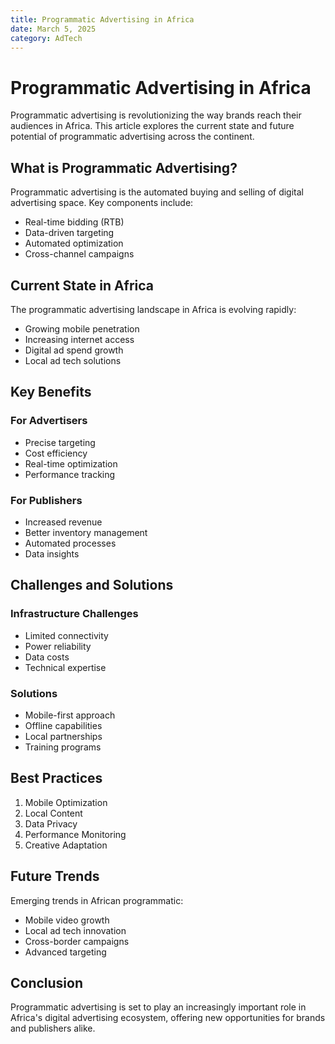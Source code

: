 ```yaml
---
title: Programmatic Advertising in Africa
date: March 5, 2025
category: AdTech
---
```


# Programmatic Advertising in Africa

Programmatic advertising is revolutionizing the way brands reach their audiences in Africa. This article explores the current state and future potential of programmatic advertising across the continent.

## What is Programmatic Advertising?

Programmatic advertising is the automated buying and selling of digital advertising space. Key components include:

- Real-time bidding (RTB)
- Data-driven targeting
- Automated optimization
- Cross-channel campaigns

## Current State in Africa

The programmatic advertising landscape in Africa is evolving rapidly:

- Growing mobile penetration
- Increasing internet access
- Digital ad spend growth
- Local ad tech solutions

## Key Benefits

### For Advertisers

- Precise targeting
- Cost efficiency
- Real-time optimization
- Performance tracking

### For Publishers

- Increased revenue
- Better inventory management
- Automated processes
- Data insights

## Challenges and Solutions

### Infrastructure Challenges

- Limited connectivity
- Power reliability
- Data costs
- Technical expertise

### Solutions

- Mobile-first approach
- Offline capabilities
- Local partnerships
- Training programs

## Best Practices

1. Mobile Optimization
2. Local Content
3. Data Privacy
4. Performance Monitoring
5. Creative Adaptation

## Future Trends

Emerging trends in African programmatic:

- Mobile video growth
- Local ad tech innovation
- Cross-border campaigns
- Advanced targeting

## Conclusion

Programmatic advertising is set to play an increasingly important role in Africa's digital advertising ecosystem, offering new opportunities for brands and publishers alike. 